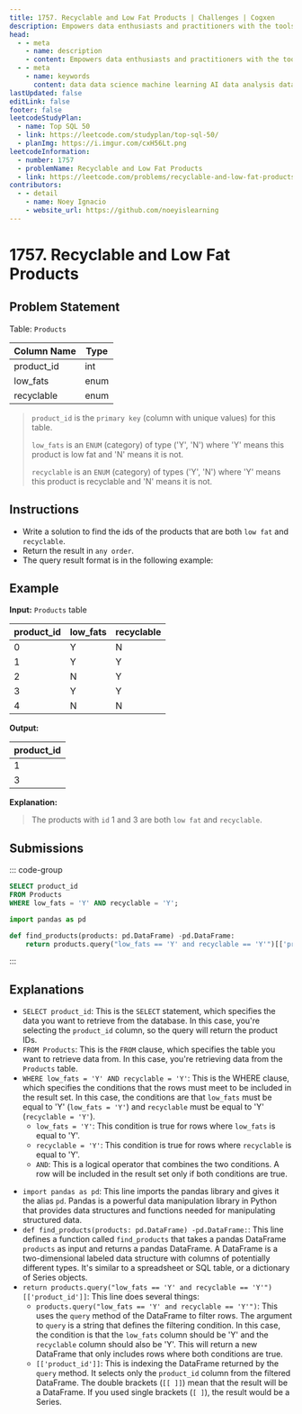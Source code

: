 ```yaml
---
title: 1757. Recyclable and Low Fat Products | Challenges | Cogxen
description: Empowers data enthusiasts and practitioners with the tools and knowledge to unlock the potential of data.
head:
  - - meta
    - name: description
    - content: Empowers data enthusiasts and practitioners with the tools and knowledge to unlock the potential of data.
  - - meta
    - name: keywords
      content: data data science machine learning AI data analysis data-driven data enthusiasts data practitioners
lastUpdated: false
editLink: false
footer: false
leetcodeStudyPlan:
  - name: Top SQL 50
  - link: https://leetcode.com/studyplan/top-sql-50/
  - planImg: https://i.imgur.com/cxH56Lt.png
leetcodeInformation:
  - number: 1757
  - problemName: Recyclable and Low Fat Products
  - link: https://leetcode.com/problems/recyclable-and-low-fat-products/
contributors:
  - - detail
    - name: Noey Ignacio
    - website_url: https://github.com/noeyislearning
---
```


# 1757. Recyclable and Low Fat Products

## Problem Statement

Table: `Products`

| Column Name | Type |
| ----------- | ---- |
| product_id  | int  |
| low_fats    | enum |
| recyclable  | enum |

> `product_id` is the `primary key` (column with unique values) for this table.
>
> `low_fats` is an `ENUM` (category) of type ('Y', 'N') where 'Y' means this product is low fat and 'N' means it is not.
>
> `recyclable` is an `ENUM` (category) of types ('Y', 'N') where 'Y' means this product is recyclable and 'N' means it is not.

## Instructions

- Write a solution to find the ids of the products that are both `low fat` and `recyclable`.
- Return the result in `any order`.
- The query result format is in the following example:

## Example

**Input:** `Products` table

| product_id | low_fats | recyclable |
| ---------- | -------- | ---------- |
| 0          | Y        | N          |
| 1          | Y        | Y          |
| 2          | N        | Y          |
| 3          | Y        | Y          |
| 4          | N        | N          |

**Output:**

| product_id |
| ---------- |
| 1          |
| 3          |

**Explanation:**

> The products with `id` 1 and 3 are both `low fat` and `recyclable`.

## Submissions

::: code-group

```sql [PostgreSQL] :line-numbers
SELECT product_id
FROM Products
WHERE low_fats = 'Y' AND recyclable = 'Y';
```

```python [Pandas] :line-numbers
import pandas as pd

def find_products(products: pd.DataFrame) -pd.DataFrame:
    return products.query("low_fats == 'Y' and recyclable == 'Y'")[['product_id']]
```

:::

## Explanations

<CustomAccordion title="PostgreSQL" submitted_by="@noeyislearning" submit_website_url="https://github.com/noeyislearning" :collapsed=false>

- `SELECT product_id`: This is the `SELECT` statement, which specifies the data you want to retrieve from the database. In this case, you're selecting the `product_id` column, so the query will return the product IDs.
- `FROM Products`: This is the `FROM` clause, which specifies the table you want to retrieve data from. In this case, you're retrieving data from the `Products` table.
- `WHERE low_fats = 'Y' AND recyclable = 'Y'`: This is the WHERE clause, which specifies the conditions that the rows must meet to be included in the result set. In this case, the conditions are that `low_fats` must be equal to 'Y' (`low_fats = 'Y'`) and `recyclable` must be equal to 'Y' (`recyclable = 'Y'`).
  - `low_fats = 'Y'`: This condition is true for rows where `low_fats` is equal to 'Y'.
  - `recyclable = 'Y'`: This condition is true for rows where `recyclable` is equal to 'Y'.
  - `AND`: This is a logical operator that combines the two conditions. A row will be included in the result set only if both conditions are true.

</CustomAccordion>

<CustomAccordion title="Pandas" submitted_by="@noeyislearning" submit_website_url="https://github.com/noeyislearning">

- `import pandas as pd`: This line imports the pandas library and gives it the alias `pd`. Pandas is a powerful data manipulation library in Python that provides data structures and functions needed for manipulating structured data.
- `def find_products(products: pd.DataFrame) -pd.DataFrame:`: This line defines a function called `find_products` that takes a pandas DataFrame `products` as input and returns a pandas DataFrame. A DataFrame is a two-dimensional labeled data structure with columns of potentially different types. It's similar to a spreadsheet or SQL table, or a dictionary of Series objects.
- `return products.query("low_fats == 'Y' and recyclable == 'Y'")[['product_id']]`:
  This line does several things:
  - `products.query("low_fats == 'Y' and recyclable == 'Y'")`: This uses the `query` method of the DataFrame to filter rows. The argument to `query` is a string that defines the filtering condition. In this case, the condition is that the `low_fats` column should be 'Y' and the `recyclable` column should also be 'Y'. This will return a new DataFrame that only includes rows where both conditions are true.
  - `[['product_id']]`: This is indexing the DataFrame returned by the `query` method. It selects only the `product_id` column from the filtered DataFrame. The double brackets (`[[ ]]`) mean that the result will be a DataFrame. If you used single brackets (`[ ]`), the result would be a Series.

</CustomAccordion>

